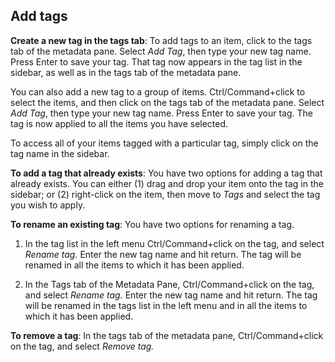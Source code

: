 ## Add tags

**Create a new tag in the tags tab**: To add tags to an item, click to the tags tab of the metadata pane. Select *Add Tag*, then type your new tag name. Press Enter to save your tag. That tag now appears in the tag list in the sidebar, as well as in the tags tab of the metadata pane.

You can also add a new tag to a group of items. Ctrl/Command+click to select the items, and then click on the tags tab of the metadata pane. Select *Add Tag*, then type your new tag name. Press Enter to save your tag. The tag is now applied to all the items you have selected.

To access all of your items tagged with a particular tag, simply click on the tag name in the sidebar.

**To add a tag that already exists**: You have two options for adding a tag that already exists. You can either \(1\) drag and drop your item onto the tag in the sidebar; or \(2\) right-click on the item, then move to *Tags* and select the tag you wish to apply.

**To rename an existing tag**:
You have two options for renaming a tag.

1. In the tag list in the  left menu Ctrl/Command+click on the tag, and select *Rename tag.* Enter the new tag name and hit return. The tag will be renamed in all the items to which it has been applied.

2. In the Tags tab of the Metadata Pane, Ctrl/Command+click on the tag, and select *Rename tag.* Enter the new tag name and hit return. The tag will be renamed in the tags list in the left menu and in all the items to which it has been applied.

**To remove a tag**: In the tags tab of the metadata pane, Ctrl/Command+click on the tag, and select *Remove tag.*

